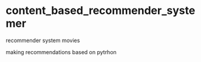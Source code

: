 # content_based_recommender_systemer
recommender system movies

making recommendations based on pytrhon
